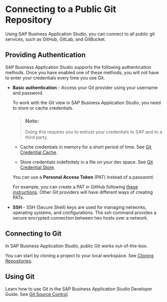 <!-- loioa47db8bde00647cdb0ea2b06737ad14a -->

# Connecting to a Public Git Repository

Using SAP Business Application Studio, you can connect to all public git services, such as GitHub, GitLab, and GitBucket.



<a name="loioa47db8bde00647cdb0ea2b06737ad14a__section_rml_hxl_tnb"/>

## Providing Authentication

SAP Business Application Studio supports the following authentication methods. Once you have enabled one of these methods, you will not have to enter your credentials every time you use Git.

-   ****Basic authentication**** - Access your Git provider using your username and password.

    To work with the Git view in SAP Business Application Studio, you need to store or cache credentials.

    > ### Note:  
    > Doing this requires you to entrust your credentials to SAP and to a third party.

    -   Cache credentials in memory for a short period of time. See [Git Credential Cache](https://git-scm.com/docs/git-credential-cache).

    -   Store credentials indefinitely in a file on your dev space. See [Git Credential Store](https://git-scm.com/docs/git-credential-store).


    You can use a **Personal Access Token** \(PAT\) instead of a password.

    For example, you can create a PAT in GitHub following [these instructions](http://help.sap.com/disclaimer?site=https://docs.github.com/en/github/authenticating-to-github/creating-a-personal-access-token). Other Git providers will have different ways of creating PATs.

-   **SSH** - SSH \(Secure Shell\) keys are used for managing networks, operating systems, and configurations. The ssh command provides a secure encrypted connection between two hosts over a network.



<a name="loioa47db8bde00647cdb0ea2b06737ad14a__section_ysr_hxl_tnb"/>

## Connecting to Git

In SAP Business Application Studio, public Git works out-of-the-box.

You can start by cloning a project to your local workspace. See [Cloning Repositories](Cloning_Repositories_7a68bfa.md).



<a name="loioa47db8bde00647cdb0ea2b06737ad14a__section_wtl_mbm_tnb"/>

## Using Git

Learn how to use Git in the SAP Business Application Studio Developer Guide. See [Git Source Control](Git_Source_Control_9689c07.md).

